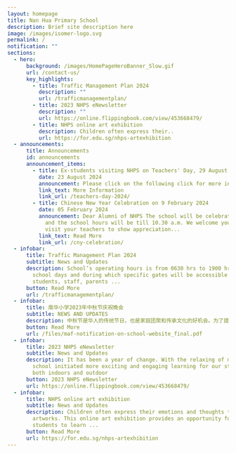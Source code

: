 ```yaml
---
layout: homepage
title: Nan Hua Primary School
description: Brief site description here
image: /images/isomer-logo.svg
permalink: /
notification: ""
sections:
  - hero:
      background: /images/HomePageHeroBanner_Slow.gif
      url: /contact-us/
      key_highlights:
        - title: Traffic Management Plan 2024
          description: ""
          url: /trafficmanagementplan/
        - title: 2023 NHPS eNewsletter
          description: ""
          url: https://online.flippingbook.com/view/453668479/
        - title: NHPS online art exhibition
          description: Children often express their..
          url: https://for.edu.sg/nhps-artexhibition
  - announcements:
      title: Announcements
      id: announcements
      announcement_items:
        - title: Ex-students visiting NHPS on Teachers' Day, 29 August 2024
          date: 23 August 2024
          announcement: Please click on the following click for more information
          link_text: More Information
          link_url: /teachers-day-2024/
        - title: Chinese New Year Celebration on 9 February 2024
          date: 05 February 2024
          announcement: Dear Alumni of NHPS The school will be celebrating CNY on 9 Feb
            and the school hours will be till 10.30 a.m. We welcome you back to
            visit your teachers to show appreciation...
          link_text: Read More
          link_url: /cny-celebration/
  - infobar:
      title: Traffic Management Plan 2024
      subtitle: News and Updates
      description: School’s operating hours is from 0630 hrs to 1900 hrs on normal
        school days and during which specific gates will be accessible to
        students, staff, parents ...
      button: Read More
      url: /trafficmanagementplan/
  - infobar:
      title: 南华小学2023年中秋节庆祝晚会
      subtitle: NEWS AND UPDATES
      description: 中秋节是华人的传统节日，也是家庭团聚和传承文化的好机会。为了提供平台让学生深入了解传统习俗...
      button: Read More
      url: /files/maf-notification-on-school-website_final.pdf
  - infobar:
      title: 2023 NHPS eNewsletter
      subtitle: News and Updates
      description: It has been a year of change. With the relaxing of measures, the
        school initiated more exciting and engaging learning for our students,
        both indoors and outdoor
      button: 2023 NHPS eNewsletter
      url: https://online.flippingbook.com/view/453668479/
  - infobar:
      title: NHPS online art exhibition
      subtitle: News and Updates
      description: Children often express their emotions and thoughts through their
        artworks. This online art exhibition provides an opportunity for
        students to learn ...
      button: Read More
      url: https://for.edu.sg/nhps-artexhibition
---
```

